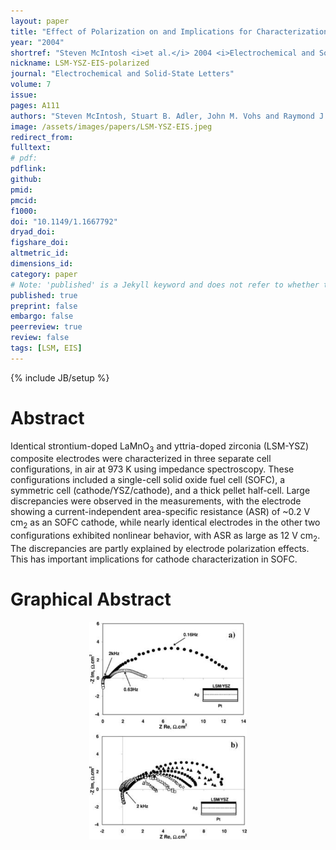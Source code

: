 ```yaml
---
layout: paper
title: "Effect of Polarization on and Implications for Characterization of LSM-YSZ Composite Cathodes"
year: "2004"
shortref: "Steven McIntosh <i>et al.</i> 2004 <i>Electrochemical and Solid-State Letters</i> <b>7</b> A111"
nickname: LSM-YSZ-EIS-polarized
journal: "Electrochemical and Solid-State Letters"
volume: 7
issue: 
pages: A111
authors: "Steven McIntosh, Stuart B. Adler, John M. Vohs and Raymond J. Gorte"
image: /assets/images/papers/LSM-YSZ-EIS.jpeg
redirect_from: 
fulltext: 
# pdf: 
pdflink: 
github: 
pmid: 
pmcid: 
f1000: 
doi: "10.1149/1.1667792"
dryad_doi:
figshare_doi: 
altmetric_id: 
dimensions_id: 
category: paper
# Note: 'published' is a Jekyll keyword and does not refer to whether the paper is published, but rather to whether this Markdown should be part of the rendered site.
published: true
preprint: false
embargo: false
peerreview: true
review: false
tags: [LSM, EIS]
---
```

{% include JB/setup %}

# Abstract 

Identical strontium-doped LaMnO<sub>3</sub> and yttria-doped zirconia (LSM-YSZ) composite electrodes were characterized in
 three separate cell configurations, in air at 973 K using impedance spectroscopy. These configurations included a single-cell solid oxide fuel
 cell (SOFC), a symmetric cell (cathode/YSZ/cathode), and a thick pellet half-cell. Large discrepancies were observed in the measurements, with the
 electrode showing a current-independent area-specific resistance (ASR) of ~0.2 V cm<sub>2</sub> as an SOFC cathode, while nearly
 identical electrodes in the other two configurations exhibited nonlinear behavior, with ASR as large as 12 V cm<sub>2</sub>.
 The discrepancies are partly explained by electrode polarization effects. This has important implications for cathode characterization in SOFC.
 
 # Graphical Abstract

<p align="center">
<img src="/assets/images/papers/LSM-YSZ-EIS.jpeg" width="50%">
</p>
